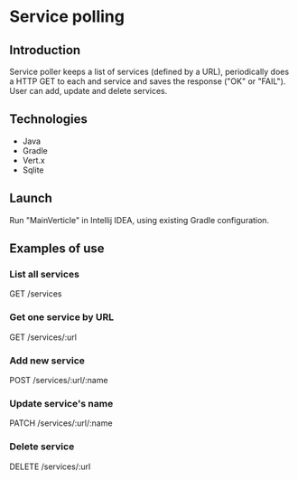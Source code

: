 # Service polling

## Introduction
Service poller keeps a list of services (defined by a URL), periodically does a HTTP GET to each and
service and saves the response ("OK" or "FAIL"). User can add, update and delete services.


## Technologies
- Java
- Gradle
- Vert.x
- Sqlite

## Launch
Run "MainVerticle" in Intellij IDEA, using existing Gradle configuration.

## Examples of use
### List all services 
GET /services

### Get one service by URL
GET /services/:url

### Add new service
POST /services/:url/:name

### Update service's name
PATCH /services/:url/:name

### Delete service
DELETE /services/:url
